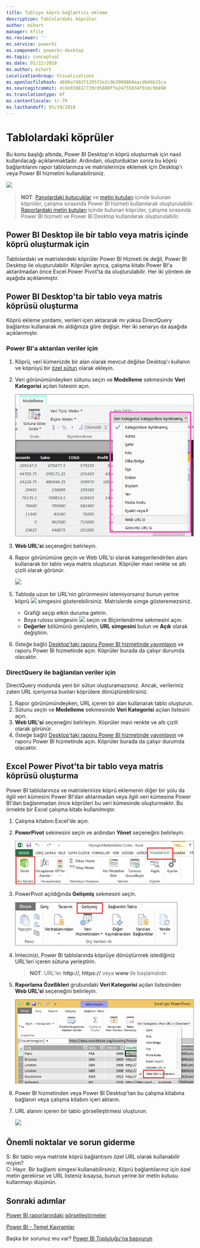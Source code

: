 ```yaml
---
title: Tabloya köprü bağlantısı ekleme
description: Tablolardaki köprüler
author: mihart
manager: kfile
ms.reviewer: ''
ms.service: powerbi
ms.component: powerbi-desktop
ms.topic: conceptual
ms.date: 01/22/2018
ms.author: mihart
LocalizationGroup: Visualizations
ms.openlocfilehash: d696a7492f1295f2e2c9b39088b0eacdb66b15ca
ms.sourcegitcommit: dcde910817720c05880ffe24755034f916c9b890
ms.translationtype: HT
ms.contentlocale: tr-TR
ms.lasthandoff: 05/19/2018
---
```

# <a name="hyperlinks-in-tables"></a>Tablolardaki köprüler
Bu konu başlığı altında, Power BI Desktop'ın köprü oluşturmak için nasıl kullanılacağı açıklanmaktadır. Ardından, oluşturduktan sonra bu köprü bağlantılarını rapor tablolarınıza ve matrislerinize eklemek için Desktop'ı veya Power BI hizmetini kullanabilirsiniz. 

![](media/power-bi-hyperlinks-in-tables/hyperlinkedtable.png)

> **NOT**: [Panolardaki kutucuklar](service-dashboard-edit-tile.md) ve [metin kutuları](service-dashboard-add-widget.md) içinde bulunan köprüler, çalışma sırasında Power BI hizmeti kullanılarak oluşturulabilir. [Raporlardaki metin kutuları](service-add-hyperlink-to-text-box.md) içinde bulunan köprüler, çalışma sırasında Power BI hizmeti ve Power BI Desktop kullanılarak oluşturulabilir.
> 
> 

## <a name="to-create-a-hyperlink-in-a-table-or-matrix-using-power-bi-desktop"></a>Power BI Desktop ile bir tablo veya matris içinde köprü oluşturmak için
Tablolardaki ve matrislerdeki köprüler Power BI Hizmeti ile değil, Power BI Desktop ile oluşturulabilir. Köprüler ayrıca, çalışma kitabı Power BI'a aktarılmadan önce Excel Power Pivot'ta da oluşturulabilir. Her iki yöntem de aşağıda açıklanmıştır.

## <a name="create-a-table-or-matrix-hyperlink-in-power-bi-desktop"></a>Power BI Desktop'ta bir tablo veya matris köprüsü oluşturma
Köprü ekleme yordamı, verileri içeri aktararak mı yoksa DirectQuery bağlantısı kullanarak mı aldığınıza göre değişir. Her iki senaryo da aşağıda açıklanmıştır.

### <a name="for-data-imported-into-power-bi"></a>Power BI'a aktarılan veriler için
1. Köprü, veri kümenizde bir alan olarak mevcut değilse Desktop'ı kullanın ve köprüyü bir [özel sütun](desktop-common-query-tasks.md) olarak ekleyin.
2. Veri görünümündeyken sütunu seçin ve **Modelleme** sekmesinde **Veri Kategorisi** açılan listesini açın.
   
    ![](media/power-bi-hyperlinks-in-tables/pbi_data_category.png)
3. **Web URL'si** seçeneğini belirleyin.
4. Rapor görünümüne geçin ve Web URL'si olarak kategorilendirilen alanı kullanarak bir tablo veya matris oluşturun. Köprüler mavi renkte ve altı çizili olarak görünür.
   
    ![](media/power-bi-hyperlinks-in-tables/power-bi-table-with-hyperlinks2.png)
5. Tabloda uzun bir URL'nin görünmesini istemiyorsanız bunun yerine köprü ![](media/power-bi-hyperlinks-in-tables/power-bi-hyperlink-icon.png) simgesini gösterebilirsiniz. Matrislerde simge gösteremezsiniz.
   
   * Grafiği seçip etkin duruma getirin.
   * Boya rulosu simgesini ![](media/power-bi-hyperlinks-in-tables/power-bi-paintroller.png) seçin ve Biçimlendirme sekmesini açın.
   * **Değerler** bölümünü genişletin, **URL simgesini** bulun ve **Açık** olarak değiştirin.
6. (İsteğe bağlı) [Desktop'taki raporu Power BI hizmetinde yayımlayın](guided-learning/publishingandsharing.yml?tutorial-step=2) ve raporu Power BI hizmetinde açın. Köprüler burada da çalışır durumda olacaktır.

### <a name="for-data-connected-with-directquery"></a>DirectQuery ile bağlanılan veriler için
DirectQuery modunda yeni bir sütun oluşturamazsınız.  Ancak, verileriniz zaten URL içeriyorsa bunları köprülere dönüştürebilirsiniz.

1. Rapor görünümündeyken, URL içeren bir alan kullanarak tablo oluşturun.
2. Sütunu seçin ve **Modelleme** sekmesinde **Veri Kategorisi** açılan listesini açın.
3. **Web URL'si** seçeneğini belirleyin. Köprüler mavi renkte ve altı çizili olarak görünür.
4. (İsteğe bağlı) [Desktop'taki raporu Power BI hizmetinde yayımlayın](guided-learning/publishingandsharing.yml?tutorial-step=2) ve raporu Power BI hizmetinde açın. Köprüler burada da çalışır durumda olacaktır.

## <a name="create-a-table-or-matrix-hyperlink-in-excel-power-pivot"></a>Excel Power Pivot'ta bir tablo veya matris köprüsü oluşturma
Power BI tablolarınıza ve matrislerinize köprü eklemenin diğer bir yolu da ilgili veri kümesini Power BI'dan aktarmadan veya ilgili veri kümesine Power BI'dan bağlanmadan önce köprüleri bu veri kümesinde oluşturmaktır. Bu örnekte bir Excel çalışma kitabı kullanılmıştır.

1. Çalışma kitabını Excel'de açın.
2. **PowerPivot** sekmesini seçin ve ardından **Yönet** seçeneğini belirleyin.
   
   ![](media/power-bi-hyperlinks-in-tables/createhyperlinkinpowerpivot2.png)
3. PowerPivot açıldığında **Gelişmiş** sekmesini seçin.
   
   ![](media/power-bi-hyperlinks-in-tables/createhyperlinkinpowerpivot3.png)
4. İmlecinizi, Power BI tablolarında köprüye dönüştürmek istediğiniz URL'leri içeren sütuna yerleştirin.
   
   > **NOT**: URL'ler **http://, https://** veya **www** ile başlamalıdır.
   > 
   > 
5. **Raporlama Özellikleri** grubundaki **Veri Kategorisi** açılan listesinden **Web URL'si** seçeneğini belirleyin. 
   
   ![](media/power-bi-hyperlinks-in-tables/createhyperlinksnew.png)
6. Power BI hizmetinden veya Power BI Desktop'tan bu çalışma kitabına bağlanın veya çalışma kitabını içeri aktarın.
7. URL alanını içeren bir tablo görselleştirmesi oluşturun.
   
   ![](media/power-bi-hyperlinks-in-tables/hyperlinksintables.gif)

## <a name="considerations-and-troubleshooting"></a>Önemli noktalar ve sorun giderme
S: Bir tablo veya matriste köprü bağlantısını özel URL olarak kullanabilir miyim?    
C: Hayır. Bir bağlantı simgesi kullanabilirsiniz. Köprü bağlantılarınız için özel metin gerekirse ve URL listeniz kısaysa, bunun yerine bir metin kutusu kullanmayı düşünün.


## <a name="next-steps"></a>Sonraki adımlar
[Power BI raporlarındaki görselleştirmeler](power-bi-report-visualizations.md)

[Power BI - Temel Kavramlar](service-basic-concepts.md)

Başka bir sorunuz mu var? [Power BI Topluluğu'na başvurun](http://community.powerbi.com/)

